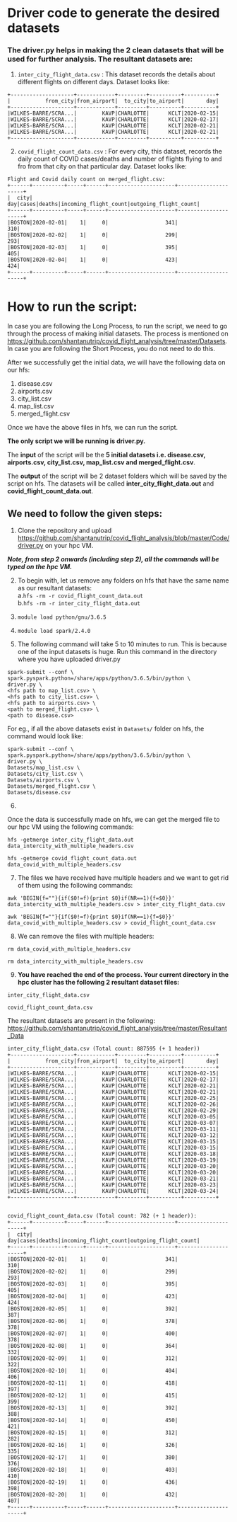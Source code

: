 # Driver code to generate the desired datasets #

### The driver.py helps in making the 2 clean datasets that will be used for further analysis. The resultant datasets are: ###

1. `inter_city_flight_data.csv` : This dataset records the details about different flights on different days. 
Dataset looks like:
```
+--------------------+------------+---------+----------+----------+             
|           from_city|from_airport|  to_city|to_airport|       day|
+--------------------+------------+---------+----------+----------+
|WILKES-BARRE/SCRA...|        KAVP|CHARLOTTE|      KCLT|2020-02-15|
|WILKES-BARRE/SCRA...|        KAVP|CHARLOTTE|      KCLT|2020-02-17|
|WILKES-BARRE/SCRA...|        KAVP|CHARLOTTE|      KCLT|2020-02-21|
|WILKES-BARRE/SCRA...|        KAVP|CHARLOTTE|      KCLT|2020-02-21|
+--------------------+------------+---------+----------+----------+
```

2. `covid_flight_count_data.csv` : For every city, this dataset, records the daily count of COVID cases/deaths and number of flights flying to and fro from that city on that particular day. 
Dataset looks like:

```
Flight and Covid daily count on merged_flight.csv:
+------+----------+-----+------+---------------------+---------------------+    
|  city|       day|cases|deaths|incoming_flight_count|outgoing_flight_count|
+------+----------+-----+------+---------------------+---------------------+
|BOSTON|2020-02-01|    1|     0|                  341|                  310|
|BOSTON|2020-02-02|    1|     0|                  299|                  293|
|BOSTON|2020-02-03|    1|     0|                  395|                  405|
|BOSTON|2020-02-04|    1|     0|                  423|                  424|
+------+----------+-----+------+---------------------+---------------------+
```

# How to run the script: #

In case you are following the Long Process, to run the script, we need to go through the process of making initial datasets. The process is mentioned on https://github.com/shantanutrip/covid_flight_analysis/tree/master/Datasets. In case you are following the Short Process, you do not need to do this.

After we successfully get the initial data, we will have the following data on our hfs:
1. disease.csv
2. airports.csv
3. city_list.csv
4. map_list.csv
5. merged_flight.csv

Once we have the above files in hfs, we can run the script.

**The only script we will be running is driver.py.**

The **input** of the script will be the **5 initial datasets i.e. disease.csv, airports.csv, city_list.csv, map_list.csv and merged_flight.csv**.

The **output** of the script will be 2 dataset folders which will  be saved by the script on hfs. The datasets will be called **inter_city_flight_data.out** and **covid_flight_count_data.out**.

## We need to follow the given steps: ##

1. Clone the repository and upload https://github.com/shantanutrip/covid_flight_analysis/blob/master/Code/driver.py on your hpc VM. 

***Note, from step 2 onwards (including step 2), all the commands will be typed on the hpc VM.***

2. To begin with, let us remove any folders on hfs that have the same name as our resultant datasets: <br>
  a.```hfs -rm -r covid_flight_count_data.out```  <br>
  b.```hfs -rm -r inter_city_flight_data.out``` <br>

3. ```module load python/gnu/3.6.5``` <br>
4. ```module load spark/2.4.0``` <br>

5. The following command will take 5 to 10 minutes to run. This is because one of the input datasets is huge. Run this command in the directory where you have uploaded driver.py <br>

```
spark-submit --conf \
spark.pyspark.python=/share/apps/python/3.6.5/bin/python \
driver.py \
<hfs path to map_list.csv> \
<hfs path to city_list.csv> \
<hfs path to airports.csv> \
<path to merged_flight.csv> \
<path to disease.csv>
```

For eg., if all the above datasets exist in ```Datasets/``` folder on hfs, the command would look like: <br>

```
spark-submit --conf \
spark.pyspark.python=/share/apps/python/3.6.5/bin/python \
driver.py \
Datasets/map_list.csv \
Datasets/city_list.csv \
Datasets/airports.csv \
Datasets/merged_flight.csv \
Datasets/disease.csv
```

6.
Once the data is successfully made on hfs, we can get the merged file to our hpc VM using the following commands: <br>

```hfs -getmerge inter_city_flight_data.out data_intercity_with_multiple_headers.csv``` <br>

```hfs -getmerge covid_flight_count_data.out data_covid_with_multiple_headers.csv``` <br>

7. The files we have received have multiple headers and we want to get rid of them using the following commands: <br>

```awk 'BEGIN{f=""}{if($0!=f){print $0}if(NR==1){f=$0}}' data_intercity_with_multiple_headers.csv > inter_city_flight_data.csv```

```awk 'BEGIN{f=""}{if($0!=f){print $0}if(NR==1){f=$0}}' data_covid_with_multiple_headers.csv > covid_flight_count_data.csv```

8. We can remove the files with multiple headers: <br>

```rm data_covid_with_multiple_headers.csv``` <br>

```rm data_intercity_with_multiple_headers.csv``` <br>

9. **You have reached the end of the process. Your current directory in the hpc cluster has the following 2 resultant dataset files:** <br>

```inter_city_flight_data.csv``` <br>

```covid_flight_count_data.csv``` <br>

The resultant datasets are present in the following:
https://github.com/shantanutrip/covid_flight_analysis/tree/master/Resultant_Data <br>


```
inter_city_flight_data.csv (Total count: 887595 (+ 1 header))
+--------------------+------------+---------+----------+----------+             
|           from_city|from_airport|  to_city|to_airport|       day|
+--------------------+------------+---------+----------+----------+
|WILKES-BARRE/SCRA...|        KAVP|CHARLOTTE|      KCLT|2020-02-15|
|WILKES-BARRE/SCRA...|        KAVP|CHARLOTTE|      KCLT|2020-02-17|
|WILKES-BARRE/SCRA...|        KAVP|CHARLOTTE|      KCLT|2020-02-21|
|WILKES-BARRE/SCRA...|        KAVP|CHARLOTTE|      KCLT|2020-02-21|
|WILKES-BARRE/SCRA...|        KAVP|CHARLOTTE|      KCLT|2020-02-25|
|WILKES-BARRE/SCRA...|        KAVP|CHARLOTTE|      KCLT|2020-02-26|
|WILKES-BARRE/SCRA...|        KAVP|CHARLOTTE|      KCLT|2020-02-29|
|WILKES-BARRE/SCRA...|        KAVP|CHARLOTTE|      KCLT|2020-03-05|
|WILKES-BARRE/SCRA...|        KAVP|CHARLOTTE|      KCLT|2020-03-07|
|WILKES-BARRE/SCRA...|        KAVP|CHARLOTTE|      KCLT|2020-03-11|
|WILKES-BARRE/SCRA...|        KAVP|CHARLOTTE|      KCLT|2020-03-12|
|WILKES-BARRE/SCRA...|        KAVP|CHARLOTTE|      KCLT|2020-03-15|
|WILKES-BARRE/SCRA...|        KAVP|CHARLOTTE|      KCLT|2020-03-15|
|WILKES-BARRE/SCRA...|        KAVP|CHARLOTTE|      KCLT|2020-03-18|
|WILKES-BARRE/SCRA...|        KAVP|CHARLOTTE|      KCLT|2020-03-19|
|WILKES-BARRE/SCRA...|        KAVP|CHARLOTTE|      KCLT|2020-03-20|
|WILKES-BARRE/SCRA...|        KAVP|CHARLOTTE|      KCLT|2020-03-20|
|WILKES-BARRE/SCRA...|        KAVP|CHARLOTTE|      KCLT|2020-03-21|
|WILKES-BARRE/SCRA...|        KAVP|CHARLOTTE|      KCLT|2020-03-23|
|WILKES-BARRE/SCRA...|        KAVP|CHARLOTTE|      KCLT|2020-03-24|
+--------------------+------------+---------+----------+----------+


covid_flight_count_data.csv (Total count: 782 (+ 1 header)):
+------+----------+-----+------+---------------------+---------------------+    
|  city|       day|cases|deaths|incoming_flight_count|outgoing_flight_count|
+------+----------+-----+------+---------------------+---------------------+
|BOSTON|2020-02-01|    1|     0|                  341|                  310|
|BOSTON|2020-02-02|    1|     0|                  299|                  293|
|BOSTON|2020-02-03|    1|     0|                  395|                  405|
|BOSTON|2020-02-04|    1|     0|                  423|                  424|
|BOSTON|2020-02-05|    1|     0|                  392|                  387|
|BOSTON|2020-02-06|    1|     0|                  378|                  378|
|BOSTON|2020-02-07|    1|     0|                  400|                  378|
|BOSTON|2020-02-08|    1|     0|                  364|                  332|
|BOSTON|2020-02-09|    1|     0|                  312|                  322|
|BOSTON|2020-02-10|    1|     0|                  404|                  406|
|BOSTON|2020-02-11|    1|     0|                  418|                  397|
|BOSTON|2020-02-12|    1|     0|                  415|                  399|
|BOSTON|2020-02-13|    1|     0|                  392|                  388|
|BOSTON|2020-02-14|    1|     0|                  450|                  421|
|BOSTON|2020-02-15|    1|     0|                  312|                  282|
|BOSTON|2020-02-16|    1|     0|                  326|                  335|
|BOSTON|2020-02-17|    1|     0|                  380|                  376|
|BOSTON|2020-02-18|    1|     0|                  403|                  410|
|BOSTON|2020-02-19|    1|     0|                  436|                  398|
|BOSTON|2020-02-20|    1|     0|                  432|                  407|
+------+----------+-----+------+---------------------+---------------------+

```
